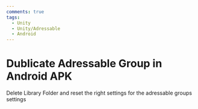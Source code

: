 ```yaml
---
comments: true
tags:
  - Unity
  - Unity/Adressable
  - Android
---
```

# Dublicate Adressable Group in Android APK

Delete Library Folder and reset the right settings for the adressable groups settings